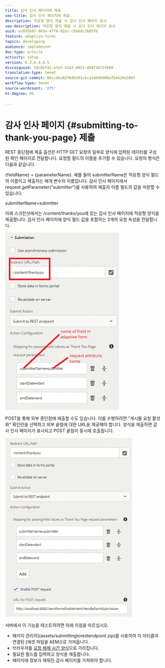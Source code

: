 ```yaml
---
title: 감사 인사 페이지에 제출
seo-title: 감사 인사 페이지에 제출
description: 적응형 양식 제출 시 감사 인사 페이지 표시
seo-description: 적응형 양식 제출 시 감사 인사 페이지 표시
uuid: ec695b87-083a-47f6-92ac-c9a6dc2b85fb
feature: adaptive-forms
topics: developing
audience: implementer
doc-type: article
activity: setup
version: 6.3,6.4,6.5
discoiquuid: 58c6bf42-efe5-41a3-8023-d84f3675f689
translation-type: tm+mt
source-git-commit: 0bccdea82f6db391cbca3ab06009a7b4420a38bf
workflow-type: tm+mt
source-wordcount: '275'
ht-degree: 0%

---
```



# 감사 인사 페이지 {#submitting-to-thank-you-page} 제출

REST 종단점에 제출 옵션은 HTTP GET 요청의 일부로 양식에 입력된 데이터를 구성된 확인 페이지로 전달합니다. 요청할 필드의 이름을 추가할 수 있습니다. 요청의 형식은 다음과 같습니다.

\{fieldName\} = \{parameterName\}. 예를 들어 submitterName은 적응형 양식 필드의 이름이고 제출자는 매개 변수의 이름입니다. 감사 인사 페이지에서 request.getParameter(&quot;submitter&quot;)를 사용하여 제출자 이름 필드의 값을 저장할 수 있습니다.

submitterName=submitter

아래 스크린샷에서는 /content/thanks/you에 있는 감사 인사 페이지에 적응형 양식을 제출합니다. 감사 인사 페이지에 양식 필드 값을 포함하는 3개의 요청 속성을 전달합니다.

![thank](assets/thankyoupage.gif)

POST을 통해 외부 종단점에 제출할 수도 있습니다. 이를 수행하려면 &quot;게시물 요청 활성화&quot; 확인란을 선택하고 외부 끝점에 대한 URL을 제공해야 합니다. 양식을 제출하면 감사 인사 페이지가 표시되고 POST 끝점이 동시에 호출됩니다.

![capture](assets/capture.gif)


서버에서 이 기능을 테스트하려면 아래 지침을 따르십시오.

* 패키지 관리자](assets/submittingtorestendpoint.zip)를 사용하여 이 아티클과 연결된 [에셋 파일을 AEM으로 가져옵니다.
* 브라우저를 [요청 해제 시간 양식](http://localhost:4502/content/dam/formsanddocuments/helpx/timeoffrequestform/jcr:content?wcmmode=disabled)으로 가리킵니다.
* 필요한 필드를 입력하고 양식을 제출합니다.
* 페이지에 정보가 채워진 감사 페이지를 가져와야 합니다.

